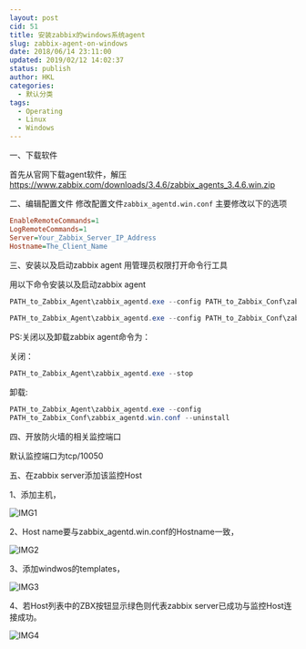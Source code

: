 ```yaml
---
layout: post
cid: 51
title: 安装zabbix的windows系统agent
slug: zabbix-agent-on-windows
date: 2018/06/14 23:11:00
updated: 2019/02/12 14:02:37
status: publish
author: HKL
categories: 
  - 默认分类
tags: 
  - Operating
  - Linux
  - Windows
---
```



一、下载软件

首先从官网下载agent软件，解压
https://www.zabbix.com/downloads/3.4.6/zabbix_agents_3.4.6.win.zip

二、编辑配置文件
修改配置文件`zabbix_agentd.win.conf` 主要修改以下的选项


<!--more-->

```ini
EnableRemoteCommands=1
LogRemoteCommands=1
Server=Your_Zabbix_Server_IP_Address
Hostname=The_Client_Name
```

三、安装以及启动zabbix agent
用管理员权限打开命令行工具

用以下命令安装以及启动zabbix agent

```powershell
PATH_to_Zabbix_Agent\zabbix_agentd.exe --config PATH_to_Zabbix_Conf\zabbix_agentd.win.conf --install
    
PATH_to_Zabbix_Agent\zabbix_agentd.exe --config PATH_to_Zabbix_Conf\zabbix_agentd.win.conf --start
```

PS:关闭以及卸载zabbix agent命令为：

关闭：

```powershell
PATH_to_Zabbix_Agent\zabbix_agentd.exe --stop
```

卸载:

```powershell
PATH_to_Zabbix_Agent\zabbix_agentd.exe --config
PATH_to_Zabbix_Conf\zabbix_agentd.win.conf --uninstall
```

四、开放防火墙的相关监控端口

默认监控端口为tcp/10050

五、在zabbix server添加该监控Host

1、添加主机， 

![IMG1][1]

2、Host name要与zabbix_agentd.win.conf的Hostname一致，

![IMG2][2]

3、添加windwos的templates，
 
![IMG3][3]

4、若Host列表中的ZBX按钮显示绿色则代表zabbix server已成功与监控Host连接成功。 

![IMG4][4]


  [1]: http://img.ppuu.org/img/2018/06/01.jpg
  [2]: http://img.ppuu.org/img/2018/06/02.jpg
  [3]: http://img.ppuu.org/img/2018/06/03.jpg
  [4]: http://img.ppuu.org/img/2018/06/04.jpg